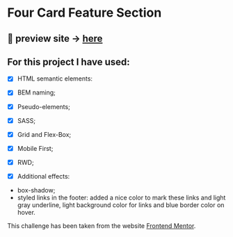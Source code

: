 # Four Card Feature Section

## 🎥 preview site &rarr; [here](https://szymonrojek.github.io/four-card-section/)

## **For this project I have used:**
* [x] HTML semantic elements:
* [x] BEM naming;
* [x] Pseudo-elements;
* [x] SASS;
* [x] Grid and Flex-Box;
* [x] Mobile First;
* [x] RWD;

* [x] Additional effects: 
- box-shadow;
- styled links in the footer: added a nice color to mark these links and light gray underline, light background color for links and blue border color on hover.


This challenge has been taken from the website [Frontend Mentor](https://www.frontendmentor.io).